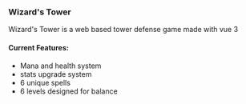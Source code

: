 ### Wizard's Tower 
Wizard's Tower is a web based tower defense game made with vue 3

#### Current Features:
- Mana and health system
- stats upgrade system
- 6 unique spells
- 6 levels designed for balance

